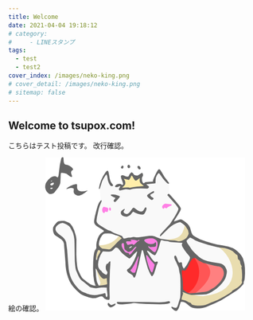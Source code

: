 ```yaml
---
title: Welcome
date: 2021-04-04 19:18:12
# category:
#     - LINEスタンプ
tags:
  - test
  - test2
cover_index: /images/neko-king.png
# cover_detail: /images/neko-king.png
# sitemap: false
---
```


## Welcome to tsupox.com!

こちらはテスト投稿です。
改行確認。

絵の確認。
![](/images/neko-king.png)
